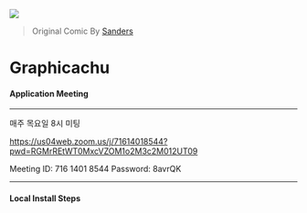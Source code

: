 ![](https://miro.medium.com/max/1000/1*x7P7gqjo8k2_bj2rTQWAfg.jpeg)
> Original Comic By [Sanders](https://www.instagram.com/sandserifcomics/)

# Graphicachu

#### Application Meeting
---
매주 목요일 8시 미팅

https://us04web.zoom.us/j/71614018544?pwd=RGMrREtWT0MxcVZOM1o2M3c2M012UT09

Meeting ID: 716 1401 8544
Password: 8avrQK

---

#### Local Install Steps
